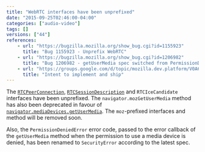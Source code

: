 ```yaml
---
title: "WebRTC interfaces have been unprefixed"
date: "2015-09-25T02:46:00-04:00"
categories: ["audio-video"]
tags: []
versions: ["44"]
references:
    - url: "https://bugzilla.mozilla.org/show_bug.cgi?id=1155923"
      title: "Bug 1155923 - Unprefix WebRTC"
    - url: "https://bugzilla.mozilla.org/show_bug.cgi?id=1206982"
      title: "Bug 1206982 - getUserMedia spec switched from PermissionDeniedError to SecurityError"
    - url: "https://groups.google.com/d/topic/mozilla.dev.platform/V0A6ZFPYfac/discussion"
      title: "Intent to implement and ship"
---
```

The [`RTCPeerConnection`](https://developer.mozilla.org/docs/Web/API/RTCPeerConnection), [`RTCSessionDescription`](https://developer.mozilla.org/docs/Web/API/RTCSessionDescription) and `RTCIceCandidate` interfaces have been unprefixed. The `navigator.mozGetUserMedia` method has also been deprecated in favour of [`navigator.mediaDevices.getUserMedia`](https://developer.mozilla.org/docs/Web/API/MediaDevices/getUserMedia). The `moz`-prefixed interfaces and method will be removed soon.

Also, the `PermissionDeniedError` error code, passed to the error callback of the `getUserMedia` method when the permission to use a media device is denied, has been renamed to `SecurityError` according to the latest spec.
